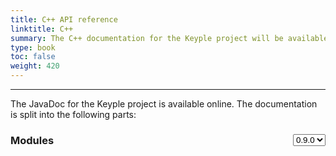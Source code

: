 ```yaml
---
title: C++ API reference
linktitle: C++
summary: The C++ documentation for the Keyple project will be available online.
type: book
toc: false
weight: 420
---
```


---

The JavaDoc for the Keyple project is available online. The documentation is split into the following parts:

<div>
	<select id="version_selection" style="float: right;" onchange="selectVersion()">
		<option>0.9.0</option>
	</select>
	<h3>Modules</h3>
</div>
<ul id="module_list"></ul>
<script src="select-api-version.js"></script>